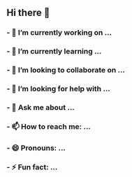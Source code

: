 ## Hi there 👋

### - 🔭 I’m currently working on ...
### - 🌱 I’m currently learning ...
### - 👯 I’m looking to collaborate on ...
### - 🤔 I’m looking for help with ...
### - 💬 Ask me about ...
### - 📫 How to reach me: ...
### - 😄 Pronouns: ...
### - ⚡ Fun fact: ...

